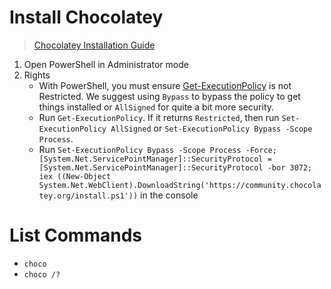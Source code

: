 

# Install Chocolatey
> [Chocolatey Installation Guide](https://chocolatey.org/install)

1. Open PowerShell in Administrator  mode
2. Rights
	- With PowerShell, you must ensure [Get-ExecutionPolicy](https://go.microsoft.com/fwlink/?LinkID=135170) is not Restricted. We suggest using `Bypass` to bypass the policy to get things installed or `AllSigned` for quite a bit more security.
	- Run `Get-ExecutionPolicy`. If it returns `Restricted`, then run `Set-ExecutionPolicy AllSigned` or `Set-ExecutionPolicy Bypass -Scope Process`.
	- Run `Set-ExecutionPolicy Bypass -Scope Process -Force; [System.Net.ServicePointManager]::SecurityProtocol = [System.Net.ServicePointManager]::SecurityProtocol -bor 3072; iex ((New-Object System.Net.WebClient).DownloadString('https://community.chocolatey.org/install.ps1'))` in the console


# List Commands
- `choco`
- `choco /?`
